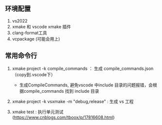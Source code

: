 ## 环境配置

1. vs2022
2. xmake 和 vscode xmake 插件
3. clang-format工具
4. vcpackage (可能会用上)


## 常用命令行

1. xmake project -k compile_commands ： 生成 compile_commands.json （copy到.vscode下）
    
    - 生成CompileCommands, 避免vscode 中include 目录的问题报错，会根据compile_commands 找到 include 目录

2. xmake project -k vsxmake -m "debug,release"   : 生成 vs 工程
3. xmake test : 执行单元测试  (https://www.cnblogs.com/tboox/p/17816608.html)